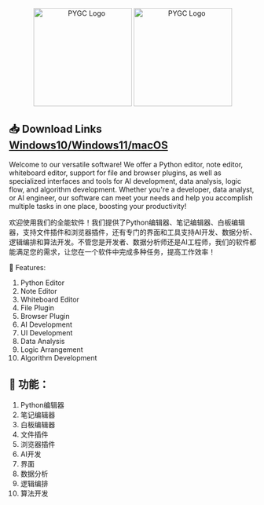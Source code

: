 <div align="center">

<img src="https://github.com/pygc/pygc/blob/main/doc//logo-icon.png" alt="PYGC Logo" width="200">
<img src="https://github.com/pygc/pygc/blob/main/doc//logo.gif" alt="PYGC Logo" width="200">
<br/>

</div>


## 📥 Download Links [Windows10/Windows11/macOS](https://github.com/pygc/pygc/releases)

Welcome to our versatile software! We offer a Python editor, note editor, whiteboard editor, support for file and browser plugins, as well as specialized interfaces and tools for AI development, data analysis, logic flow, and algorithm development. Whether you're a developer, data analyst, or AI engineer, our software can meet your needs and help you accomplish multiple tasks in one place, boosting your productivity!

欢迎使用我们的全能软件！我们提供了Python编辑器、笔记编辑器、白板编辑器，支持文件插件和浏览器插件，还有专门的界面和工具支持AI开发、数据分析、逻辑编排和算法开发。不管您是开发者、数据分析师还是AI工程师，我们的软件都能满足您的需求，让您在一个软件中完成多种任务，提高工作效率！

🎉 Features:
1. Python Editor
2. Note Editor
3. Whiteboard Editor
4. File Plugin
5. Browser Plugin
6. AI Development
7. UI Development
8. Data Analysis
9. Logic Arrangement
10. Algorithm Development

## 🎉 功能：
1. Python编辑器
2. 笔记编辑器
3. 白板编辑器
4. 文件插件
5. 浏览器插件
6. AI开发
7. 界面
8. 数据分析
9. 逻辑编排
10. 算法开发
